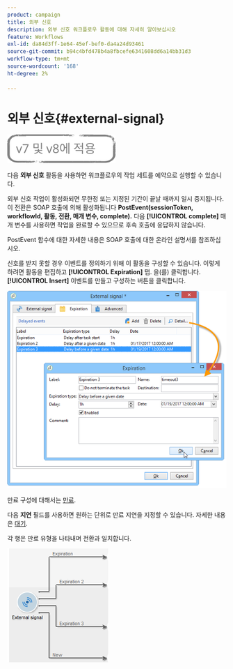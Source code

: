 ```yaml
---
product: campaign
title: 외부 신호
description: 외부 신호 워크플로우 활동에 대해 자세히 알아보십시오
feature: Workflows
exl-id: da84d3ff-1e64-45ef-bef0-da4a24d93461
source-git-commit: b94c4bfd478b4a8fbcefe6341608dd6a14bb31d3
workflow-type: tm+mt
source-wordcount: '168'
ht-degree: 2%

---
```


# 외부 신호{#external-signal}

![](../../assets/common.svg)

다음 **외부 신호** 활동을 사용하면 워크플로우의 작업 세트를 예약으로 실행할 수 있습니다.

외부 신호 작업이 활성화되면 무한정 또는 지정된 기간이 끝날 때까지 일시 중지됩니다. 이 전환은 SOAP 호출에 의해 활성화됩니다 **PostEvent(sessionToken, workflowId, 활동, 전환, 매개 변수, complete).** 다음 **[!UICONTROL complete]** 매개 변수를 사용하면 작업을 완료할 수 있으므로 후속 호출에 응답하지 않습니다.

PostEvent 함수에 대한 자세한 내용은 SOAP 호출에 대한 온라인 설명서를 참조하십시오.

신호를 받지 못할 경우 이벤트를 정의하기 위해 이 활동을 구성할 수 있습니다. 이렇게 하려면 활동을 편집하고 **[!UICONTROL Expiration]** 탭. 을(를) 클릭합니다. **[!UICONTROL Insert]** 이벤트를 만들고 구성하는 버튼을 클릭합니다.

![](assets/edit_signal.png)

만료 구성에 대해서는 [만료](defining-approvals.md).

다음 **지연** 필드를 사용하면 원하는 단위로 만료 지연을 지정할 수 있습니다. 자세한 내용은 [대기](wait.md).

각 행은 만료 유형을 나타내며 전환과 일치합니다.

![](assets/external_sign_diag.png)
